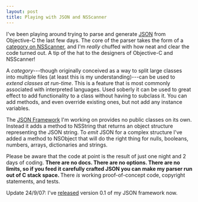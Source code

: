 ```yaml
---
layout: post
title: Playing with JSON and NSScanner
---
```


I've been playing around trying to parse and generate <a href="http://json.org">JSON</a> from Objective-C the last few days. The core of the  parser takes the form of a <a href="http://svn.brautaset.org/JSON/trunk/Source/NSScanner+SBJSON.m">category on NSScanner</a>, and I'm <em>really</em> chuffed with how neat and clear the code turned out. A tip of the hat to the designers of Objective-C and NSScanner!

A <em>category</em>---though originally conceived as a way to split large classes into multiple files (at least this is my understanding)---can be used to <em>extend classes at run-time</em>. This is a feature that is most commonly associated with interpreted languages. Used soberly it can be used to great effect to add functionality to a class without having to subclass it. You can add methods, and even override existing ones, but not add any instance variables.

The <a href="http://svn.brautaset.org/JSON/trunk/">JSON Framework</a> I'm working on provides no public classes on its own. Instead it adds a method to NSString that returns an object structure representing the JSON string. To <em>emit</em> JSON for a complex structure I've added a method to NSObject that will do the right thing for nulls, booleans, numbers, arrays, dictionaries and strings.

Please be aware that the code at point is the result of just one night and 2 days of coding. <strong>There are no docs. There are no options. There are no limits, so if you feed it carefully crafted JSON you can make my parser run out of C stack space. </strong> There <em>is</em> working proof-of-concept code, copyright statements, and tests.

Update 24/9/07: I've <a href="http://blog.brautaset.org/2007/09/23/cocoa-json-framework-v01/">released</a> version 0.1 of my JSON framework now.
